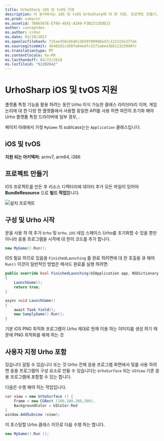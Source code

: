 ```yaml
---
title: UrhoSharp iOS 및 tvOS 지원
description: 이 문서에서는 iOS 및 tvOS UrhoSharp에 대 한 지원. 프로젝트 만들기, 구성 및 Urho, 시작 Urho의 사용자 지정 포함을 수행 하는 방법을 설명 합니다.
ms.prod: xamarin
ms.assetid: 7B06567E-E789-4EA1-A2A9-F3B2212EDD23
author: conceptdev
ms.author: crdun
ms.date: 03/29/2017
ms.openlocfilehash: f15ae458c6bd613b59700908ad7c121315e377ab
ms.sourcegitcommit: 4b402d1c508fa84e4fc3171a6e43b811323948fc
ms.translationtype: MT
ms.contentlocale: ko-KR
ms.lasthandoff: 04/23/2019
ms.locfileid: "61302642"
---
```

# <a name="urhosharp-ios-and-tvos-support"></a>UrhoSharp iOS 및 tvOS 지원

플랫폼 특정 기능을 활용 하려는 동안 Urho 이식 가능한 클래스 라이브러리 이며, 게임 논리에 대 한 다양 한 플랫폼에서 사용할 동일한 API를 사용 하면 여전히 초기화 해야 Urho 플랫폼 특정 드라이버에 일부 경우, .

페이지 아래에서 가정 `MyGame` 의 sublcass는는 `Application` 클래스입니다.

## <a name="ios-and-tvos"></a>iOS 및 tvOS

**지원 되는 아키텍처:** armv7, arm64, i386

## <a name="creating-a-project"></a>프로젝트 만들기

IOS 프로젝트를 만든 후 리소스 디렉터리에 데이터 추가 모든 파일이 있어야 **BundleResource** 으로 **빌드 작업**합니다.

![설치 프로젝트](ios-images/image-4.png "리소스 디렉터리에 데이터 추가")

## <a name="configuring-and-launching-urho"></a>구성 및 Urho 시작

문을 사용 하 여 추가 `Urho` 및 `Urho.iOS` 네임 스페이스 Urho를 초기화할 수 있을 뿐만 아니라 응용 프로그램을 시작에 대 한이 코드를 추가 합니다.

```csharp
new MyGame().Run();
```

IOS 필요 하므로 있음을 `FinishedLaunching` 를 완료 하려면에 대 한 호출을 큐 해야 `Run()` 이것이 일반적인 방법은 메서드 완료를 실행 하려면:

```csharp
public override bool FinishedLaunching(UIApplication app, NSDictionary options)
{
    LaunchGame();
    return true;
}

async void LaunchGame()
{
    await Task.Yield();
    new SamplyGame().Run();
}
```

기본 iOS PNG 최적화 프로그램이 Urho 제대로 현재 이용 하는 이미지를 생성 하기 때문에 PNG 최적화를 해제 하는 것

## <a name="custom-embedding-of-urho"></a>사용자 지정 Urho 포함

있습니다 걸릴 수 있습니다 또는 것 Urho 전체 응용 프로그램 화면에서 및를 사용 하려면 응용 프로그램의 구성 요소로 만들 수 있습니다는 `UrhoSurface` 되는 `UIView` 기존 응용 프로그램에 포함할 수 있는 합니다.

다음은 수행 해야 하는 작업입니다.

```csharp
var view = new UrhoSurface () {
    Frame = new CGRect (100,100,200,200),
    BackgroundColor = UIColor.Red
}
window.AddSubview (view);
```

이 호스팅할 Urho 클래스 이므로 다음 수행 하는 합니다.

```csharp
new MyGame().Run ();
```


